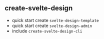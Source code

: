 ## create-svelte-design

- quick start create `svelte-design-template`
- quick start create `svelte-design-admin`
- include `create-svelte-design-cli`